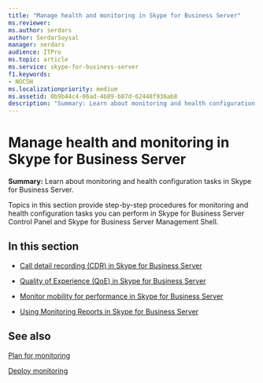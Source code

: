 ```yaml
---
title: "Manage health and monitoring in Skype for Business Server"
ms.reviewer: 
ms.author: serdars
author: SerdarSoysal
manager: serdars
audience: ITPro
ms.topic: article
ms.service: skype-for-business-server
f1.keywords:
- NOCSH
ms.localizationpriority: medium
ms.assetid: 0b9b44c4-06ad-4b89-b87d-62448f936ab8
description: "Summary: Learn about monitoring and health configuration tasks in Skype for Business Server."
---
```


# Manage health and monitoring in Skype for Business Server

**Summary:** Learn about monitoring and health configuration tasks in Skype for Business Server.

Topics in this section provide step-by-step procedures for monitoring and health configuration tasks you can perform in Skype for Business Server Control Panel and Skype for Business Server Management Shell.

## In this section

- [Call detail recording (CDR) in Skype for Business Server](call-detail-recording-cdr.md)

- [Quality of Experience (QoE) in Skype for Business Server](quality-of-experience.md)

- [Monitor mobility for performance in Skype for Business Server](monitor-mobility-performance.md)

- [Using Monitoring Reports in Skype for Business Server](monitoring-reports.md)

## See also



[Plan for monitoring](/previous-versions/office/lync-server-2013/lync-server-2013-planning-for-monitoring)

[Deploy monitoring](/previous-versions/office/lync-server-2013/lync-server-2013-deploying-monitoring)